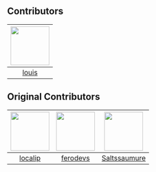 ## Contributors
|<a href="https://github.com/idntknwlouis"><img src="https://avatars.githubusercontent.com/u/107615094?v=4" width="90px" height="90px"></a>|
|:-:|
|[louis](https://github.com/idntknwlouis)|

## Original Contributors
|<a href="https://github.com/localip"><img src="https://avatars.githubusercontent.com/u/98427312?v=4" width="90px" height="90px"></a>|<a href="https://github.com/ferodevs"><img src="https://avatars.githubusercontent.com/u/52982404?v=4" width="90px" height="90px"></a>|<a href="https://github.com/Saltssaumure"><img src="https://avatars.githubusercontent.com/u/29710355?v=4" width="90px" height="90px"></a>|
|:-:|:-:|:-:|
|[localip](https://github.com/localip)|[ferodevs](https://github.com/ferodevs)|[Saltssaumure](https://github.com/Saltssaumure)|

